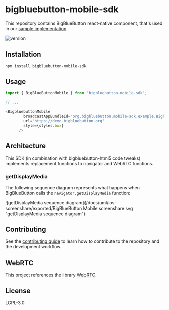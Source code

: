 # bigbluebutton-mobile-sdk

This repository contains BigBlueButton react-native component, that's used in our [sample implementation](https://github.com/bigbluebutton/bigbluebutton-mobile).

![version](https://img.shields.io/npm/v/bigbluebutton-mobile-sdk.svg)


## Installation

```sh
npm install bigbluebutton-mobile-sdk
```

## Usage

```js
import { BigBlueButtonMobile } from "bigbluebutton-mobile-sdk";

// ...

<BigbluebuttonMobile
        broadcastAppBundleId="org.bigbluebutton.mobile-sdk.example.BigbluebuttonMobileSdkBroadcastUploadExtension"
        url="https://demo.bigbluebutton.org"
        style={styles.box}
      />
```

## Architecture

This SDK (in combination with bigbluebutton-html5 code tweaks) implements replacement functions to navigator and WebRTC functions.

### getDisplayMedia

The following sequence diagram represents what happens when BigBlueButton calls the `navigator.getDisplayMedia` function:

![getDisplayMedia sequence diagram](/docs/uml/ios-screenshare/exported/BigBlueButton Mobile screenshare.svg "getDisplayMedia sequence diagram")



## Contributing

See the [contributing guide](CONTRIBUTING.md) to learn how to contribute to the repository and the development workflow.

## WebRTC

This project references the library [WebRTC](https://webrtc.org).

## License

LGPL-3.0
